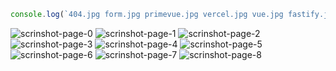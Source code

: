 ```js
console.log(`404.jpg form.jpg primevue.jpg vercel.jpg vue.jpg fastify.jpg index.jpg" stats..jpg vite.jpg`.split(' ').filter(w => w.toUpperCase() !== w.toLowerCase()).map((w, i) => `![scrinshot-page-${i}]("https://github.com/vadym4che/fastify-primevue-project/blob/main/docs/${w.trim()}")`).join(`\n`))
```
![scrinshot-page-0]("https://github.com/vadym4che/fastify-primevue-project/blob/main/docs/404.jpg")
![scrinshot-page-1]("https://github.com/vadym4che/fastify-primevue-project/blob/main/docs/form.jpg")
![scrinshot-page-2]("https://github.com/vadym4che/fastify-primevue-project/blob/main/docs/primevue.jpg")
![scrinshot-page-3]("https://github.com/vadym4che/fastify-primevue-project/blob/main/docs/vercel.jpg")
![scrinshot-page-4]("https://github.com/vadym4che/fastify-primevue-project/blob/main/docs/vue.jpg")
![scrinshot-page-5]("https://github.com/vadym4che/fastify-primevue-project/blob/main/docs/fastify.jpg")
![scrinshot-page-6]("https://github.com/vadym4che/fastify-primevue-project/blob/main/docs/index.jpg"")
![scrinshot-page-7]("https://github.com/vadym4che/fastify-primevue-project/blob/main/docs/stats..jpg")
![scrinshot-page-8]("https://github.com/vadym4che/fastify-primevue-project/blob/main/docs/vite.jpg")